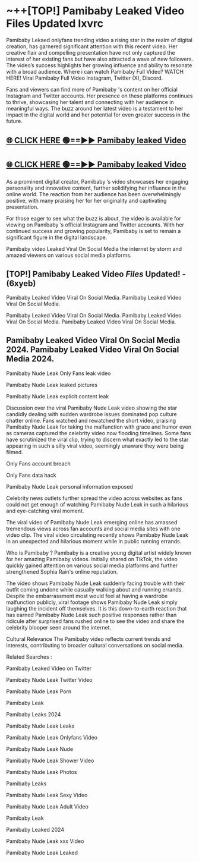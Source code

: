 # ~++[TOP!] Pamibaby  Leaked Video Files Updated lxvrc

 Pamibaby  Lekaed onlyfans trending video a rising star in the realm of digital creation, has garnered significant attention with this recent video. Her creative flair and compelling presentation have not only captured the interest of her existing fans but have also attracted a wave of new followers. The video’s success highlights her growing influence and ability to resonate with a broad audience.
Where i can watch  Pamibaby  Full Video? WATCH HERE! Viral  Pamibaby  Full Video Instagram, Twitter (X), Discord.


Fans and viewers can find more of  Pamibaby 's content on her official Instagram and Twitter accounts. Her presence on these platforms continues to thrive, showcasing her talent and connecting with her audience in meaningful ways. The buzz around her latest video is a testament to her impact in the digital world and her potential for even greater success in the future.


## [🌐 CLICK HERE 🟢==►►  Pamibaby  leaked Video ](https://onlyclips.site?title=Pamibaby_&ref=git)

## [🌐 CLICK HERE 🟢==►►  Pamibaby  leaked Video ](https://onlyclips.site?title=Pamibaby_&ref=git)


As a prominent digital creator,  Pamibaby ’s video showcases her engaging personality and innovative content, further solidifying her influence in the online world. The reaction from her audience has been overwhelmingly positive, with many praising her for her originality and captivating presentation.

For those eager to see what the buzz is about, the video is available for viewing on  Pamibaby ’s official Instagram and Twitter accounts. With her continued success and growing popularity,  Pamibaby  is set to remain a significant figure in the digital landscape.


  Pamibaby  video Leaked Viral On Social Media the internet by storm and amazed viewers on various social media platforms.


## [TOP!]  Pamibaby  Leaked Video *Files* Updated! - (6xyeb) 

 Pamibaby  Leaked Video Viral On Social Media. Pamibaby  Leaked Video Viral On Social Media.

 Pamibaby  Leaked Video Viral On Social Media. Pamibaby  Leaked Video Viral On Social Media. Pamibaby  Leaked Video Viral On Social Media.


##  Pamibaby  Leaked Video Viral On Social Media 2024. Pamibaby  Leaked Video Viral On Social Media 2024.
 Pamibaby  Nude Leak Only Fans leak video

 Pamibaby  Nude Leak leaked pictures

 Pamibaby  Nude Leak explicit content leak

Discussion over the viral  Pamibaby  Nude Leak video showing the star candidly dealing with sudden wardrobe issues dominated pop culture chatter online. Fans watched and rewatched the short video, praising  Pamibaby  Nude Leak for taking the malfunction with grace and humor even as cameras captured the celebrity video now flooding timelines. Some fans have scrutinized the viral clip, trying to discern what exactly led to the star appearing in such a silly viral video, seemingly unaware they were being filmed.


Only Fans account breach

Only Fans data hack

 Pamibaby  Nude Leak personal information exposed

Celebrity news outlets further spread the video across websites as fans could not get enough of watching  Pamibaby  Nude Leak in such a hilarious and eye-catching viral moment.


The viral video of  Pamibaby  Nude Leak emerging online has amassed tremendous views across fan accounts and social media sites with one video clip. The viral video circulating recently shows  Pamibaby  Nude Leak in an unexpected and hilarious moment while in public running errands.


Who is  Pamibaby ?  Pamibaby  is a creative young digital artist widely known for her amazing  Pamibaby  videos. Initially shared on TikTok, the video quickly gained attention on various social media platforms and further strengthened Sophia Rain's online reputation.

The video shows  Pamibaby  Nude Leak suddenly facing trouble with their outfit coming undone while casually walking about and running errands. Despite the embarrassment most would feel at having a wardrobe malfunction publicly, viral footage shows  Pamibaby  Nude Leak simply laughing the incident off themselves. It is this down-to-earth reaction that has earned  Pamibaby  Nude Leak such positive responses rather than ridicule after surprised fans rushed online to see the video and share the celebrity blooper seen around the internet.

Cultural Relevance The  Pamibaby  video reflects current trends and interests, contributing to broader cultural conversations on social media.

Related Searches :

 Pamibaby  Leaked Video on Twitter

 Pamibaby  Nude Leak Twitter Video

 Pamibaby  Nude Leak Porn

 Pamibaby  Leak 

 Pamibaby  Leaks 2024

 Pamibaby  Nude Leak Leaks

 Pamibaby  Nude Leak Onlyfans Video

 Pamibaby  Nude Leak Nude

 Pamibaby  Nude Leak Shower Video

 Pamibaby  Nude Leak Photos

 Pamibaby  Leaks

 Pamibaby  Nude Leak Sexy Video

 Pamibaby  Nude Leak Adult Video

 Pamibaby  Leak

 Pamibaby  Leaked 2024

 Pamibaby  Nude Leak xxx Video

 Pamibaby  Nude Leak Leaked